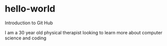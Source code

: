 # hello-world
Introduction to Git Hub

I am a 30 year old physical therapist looking to learn more about computer science and coding
